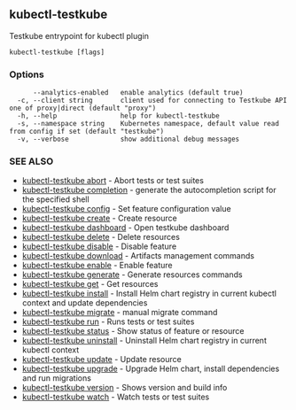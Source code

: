 ## kubectl-testkube

Testkube entrypoint for kubectl plugin

```
kubectl-testkube [flags]
```

### Options

```
      --analytics-enabled   enable analytics (default true)
  -c, --client string       client used for connecting to Testkube API one of proxy|direct (default "proxy")
  -h, --help                help for kubectl-testkube
  -s, --namespace string    Kubernetes namespace, default value read from config if set (default "testkube")
  -v, --verbose             show additional debug messages
```

### SEE ALSO

* [kubectl-testkube abort](kubectl-testkube_abort.md)	 - Abort tests or test suites
* [kubectl-testkube completion](kubectl-testkube_completion.md)	 - generate the autocompletion script for the specified shell
* [kubectl-testkube config](kubectl-testkube_config.md)	 - Set feature configuration value
* [kubectl-testkube create](kubectl-testkube_create.md)	 - Create resource
* [kubectl-testkube dashboard](kubectl-testkube_dashboard.md)	 - Open testkube dashboard
* [kubectl-testkube delete](kubectl-testkube_delete.md)	 - Delete resources
* [kubectl-testkube disable](kubectl-testkube_disable.md)	 - Disable feature
* [kubectl-testkube download](kubectl-testkube_download.md)	 - Artifacts management commands
* [kubectl-testkube enable](kubectl-testkube_enable.md)	 - Enable feature
* [kubectl-testkube generate](kubectl-testkube_generate.md)	 - Generate resources commands
* [kubectl-testkube get](kubectl-testkube_get.md)	 - Get resources
* [kubectl-testkube install](kubectl-testkube_install.md)	 - Install Helm chart registry in current kubectl context and update dependencies
* [kubectl-testkube migrate](kubectl-testkube_migrate.md)	 - manual migrate command
* [kubectl-testkube run](kubectl-testkube_run.md)	 - Runs tests or test suites
* [kubectl-testkube status](kubectl-testkube_status.md)	 - Show status of feature or resource
* [kubectl-testkube uninstall](kubectl-testkube_uninstall.md)	 - Uninstall Helm chart registry in current kubectl context
* [kubectl-testkube update](kubectl-testkube_update.md)	 - Update resource
* [kubectl-testkube upgrade](kubectl-testkube_upgrade.md)	 - Upgrade Helm chart, install dependencies and run migrations
* [kubectl-testkube version](kubectl-testkube_version.md)	 - Shows version and build info
* [kubectl-testkube watch](kubectl-testkube_watch.md)	 - Watch tests or test suites

